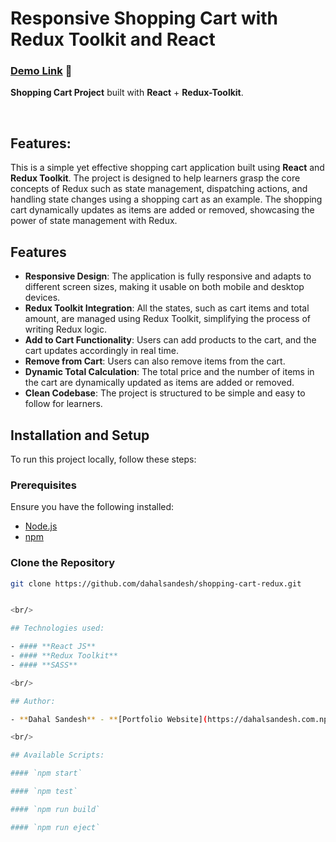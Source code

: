 # Responsive Shopping Cart with Redux Toolkit and React

### [Demo Link](https://github.io/dahalsandesh/shopping-cart-redux) 🔗

**Shopping Cart Project** built with **React** + **Redux-Toolkit**.

<br/>

## Features:

This is a simple yet effective shopping cart application built using **React** and **Redux Toolkit**. The project is designed to help learners grasp the core concepts of Redux such as state management, dispatching actions, and handling state changes using a shopping cart as an example. The shopping cart dynamically updates as items are added or removed, showcasing the power of state management with Redux.

## Features

- **Responsive Design**: The application is fully responsive and adapts to different screen sizes, making it usable on both mobile and desktop devices.
- **Redux Toolkit Integration**: All the states, such as cart items and total amount, are managed using Redux Toolkit, simplifying the process of writing Redux logic.
- **Add to Cart Functionality**: Users can add products to the cart, and the cart updates accordingly in real time.
- **Remove from Cart**: Users can also remove items from the cart.
- **Dynamic Total Calculation**: The total price and the number of items in the cart are dynamically updated as items are added or removed.
- **Clean Codebase**: The project is structured to be simple and easy to follow for learners.

## Installation and Setup

To run this project locally, follow these steps:

### Prerequisites

Ensure you have the following installed:

- [Node.js](https://nodejs.org/)
- [npm](https://www.npmjs.com/)

### Clone the Repository

```bash
git clone https://github.com/dahalsandesh/shopping-cart-redux.git


<br/>

## Technologies used:

- #### **React JS**
- #### **Redux Toolkit**
- #### **SASS**

<br/>

## Author:

- **Dahal Sandesh** - **[Portfolio Website](https://dahalsandesh.com.np)**, **[Linkedin](https://linkedin.com/in/sandesh-dahal-56b910255/%22)**

<br/>

## Available Scripts:

#### `npm start`

#### `npm test`

#### `npm run build`

#### `npm run eject`
```
